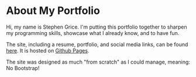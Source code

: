 About My Portfolio
==================

Hi, my name is Stephen Grice. I'm putting this portfolio together to sharpen my programming skills, showcase what I already know, and to have fun.

The site, including a resume, portfolio, and social media links, can be found [here](http://www.stephengrice.com/). It is hosted on [Github Pages](https://pages.github.com/).

The site was designed as much "from scratch" as I could manage, meaning: No Bootstrap!